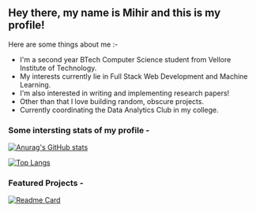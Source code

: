## Hey there, my name is Mihir and this is my profile!

Here are some things about me :-
- I'm a second year BTech Computer Science student from Vellore Institute of Technology.
- My interests currently lie in Full Stack Web Development and Machine Learning.
- I'm also interested in writing and implementing research papers!
- Other than that I love building random, obscure projects.
- Currently coordinating the Data Analytics Club in my college.

### Some intersting stats of my profile -

[![Anurag's GitHub stats](https://github-readme-stats.vercel.app/api?username=mihirgupte&count_private=true)](https://github.com/anuraghazra/github-readme-stats)

[![Top Langs](https://github-readme-stats.vercel.app/api/top-langs/?username=mihirgupte&langs_count=8&layout=compact)](https://github.com/anuraghazra/github-readme-stats)

### Featured Projects -
[![Readme Card](https://github-readme-stats.vercel.app/api/pin/?username=mihirgupte&repo=gameblob)](https://github.com/anuraghazra/github-readme-stats)
